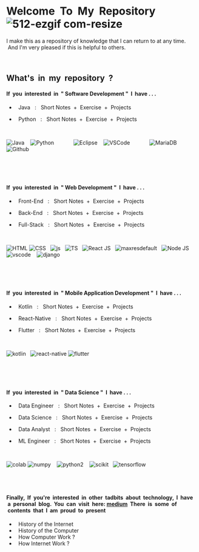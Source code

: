 # Welcome &nbsp;To &nbsp;My &nbsp;Repository &nbsp;![512-ezgif com-resize](https://github.com/Arisa-Kaewsuan/Arisa-Kaewsuan/assets/87797742/ec4bc70c-8c42-41ae-afec-c11bfd641648)

I make this as a repository of knowledge that I can return to at any time. &nbsp;And I'm very pleased if this is helpful to others. 

<br/>

## What's &nbsp;in &nbsp;my &nbsp;repository &nbsp;?

#### If &nbsp;you &nbsp;interested &nbsp;in &nbsp;" Software Development " &nbsp;I &nbsp;have . . .

- &nbsp; Java &nbsp;&nbsp;:&nbsp;&nbsp; Short Notes &nbsp;+&nbsp; Exercise &nbsp;+&nbsp; Projects 

- &nbsp; Python &nbsp;&nbsp;:&nbsp;&nbsp; Short Notes &nbsp;+&nbsp; Exercise &nbsp;+&nbsp; Projects

&nbsp;
  
![Java](https://github.com/Arisa-Kaewsuan/Arisa-Kaewsuan/assets/87797742/5bf0452c-f78e-4ceb-bd74-7bc55ee60df9) &nbsp;&nbsp;
![Python](https://github.com/Arisa-Kaewsuan/Arisa-Kaewsuan/assets/87797742/2350df16-d692-417e-bfb7-a8a26420581f) &nbsp; &nbsp; &nbsp; &nbsp; &nbsp; &nbsp;
![Eclipse](https://github.com/Arisa-Kaewsuan/Arisa-Kaewsuan/assets/87797742/9e037a27-6cd8-495d-aaa1-3d4458d7a442) &nbsp;&nbsp;
![VSCode](https://github.com/Arisa-Kaewsuan/Arisa-Kaewsuan/assets/87797742/e147b1a5-2fe3-454b-b16b-73283211d758) &nbsp; &nbsp; &nbsp; &nbsp; &nbsp; &nbsp;
![MariaDB](https://github.com/Arisa-Kaewsuan/Arisa-Kaewsuan/assets/87797742/b7dee4da-9e61-4bac-a41c-7b087fe2f8d6) &nbsp; &nbsp; &nbsp; &nbsp; &nbsp; &nbsp;
![Github](https://github.com/Arisa-Kaewsuan/Arisa-Kaewsuan/assets/87797742/350eeb20-2cf5-49de-babb-e13c6e84a8d8)

<br/>
<br/>
<br/>

#### If &nbsp;you &nbsp;interested &nbsp;in &nbsp;" Web Development " &nbsp;I &nbsp;have . . .

- &nbsp; Front-End &nbsp;&nbsp;:&nbsp;&nbsp; Short Notes &nbsp;+&nbsp; Exercise &nbsp;+&nbsp; Projects 

- &nbsp; Back-End &nbsp;&nbsp;:&nbsp;&nbsp; Short Notes &nbsp;+&nbsp; Exercise &nbsp;+&nbsp; Projects

- &nbsp; Full-Stack &nbsp;&nbsp;:&nbsp;&nbsp; Short Notes &nbsp;+&nbsp; Exercise &nbsp;+&nbsp; Projects

&nbsp;

![HTML](https://github.com/Arisa-Kaewsuan/Arisa-Kaewsuan/assets/87797742/540f3040-63ac-44ed-aa0f-983fc8f887de)
![CSS](https://github.com/Arisa-Kaewsuan/Arisa-Kaewsuan/assets/87797742/1ae96dd8-3885-4256-b3de-56d05f4ac5cf) &nbsp;
![js](https://github.com/Arisa-Kaewsuan/Arisa-Kaewsuan/assets/87797742/0010c509-73b0-4481-8d74-f1a866ca17f4) &nbsp;
![TS](https://github.com/Arisa-Kaewsuan/Arisa-Kaewsuan/assets/87797742/645952fc-6646-4882-a8b5-1d08afd60245) &nbsp;
![React JS](https://github.com/Arisa-Kaewsuan/Arisa-Kaewsuan/assets/87797742/70e22b0b-32a8-4cf9-8331-6ebbc54f1da7) &nbsp;
![maxresdefault](https://github.com/Arisa-Kaewsuan/Arisa-Kaewsuan/assets/87797742/106d3bd9-fa5c-4fc2-8787-56fa9b3a6523) &nbsp;
![Node JS](https://github.com/Arisa-Kaewsuan/Arisa-Kaewsuan/assets/87797742/3d713a67-7e98-40ff-a035-de10be8d4cec) &nbsp;
![vscode](https://github.com/Arisa-Kaewsuan/Arisa-Kaewsuan/assets/87797742/497b7ca7-a0c7-4778-834a-bb8a818b761c) &nbsp;&nbsp;
![django](https://github.com/Arisa-Kaewsuan/Arisa-Kaewsuan/assets/87797742/582688fb-8a6d-4fef-a544-3480c0b43f38)

<br/>
<br/>
<br/>

#### If &nbsp;you &nbsp;interested &nbsp;in &nbsp;" Mobile Application Development " &nbsp;I &nbsp;have . . .

- &nbsp; Kotlin &nbsp;&nbsp;:&nbsp;&nbsp; Short Notes &nbsp;+&nbsp; Exercise &nbsp;+&nbsp; Projects 

- &nbsp; React-Native &nbsp;&nbsp;:&nbsp;&nbsp; Short Notes &nbsp;+&nbsp; Exercise &nbsp;+&nbsp; Projects

- &nbsp; Flutter &nbsp;&nbsp;:&nbsp;&nbsp; Short Notes &nbsp;+&nbsp; Exercise &nbsp;+&nbsp; Projects

&nbsp;

![kotlin](https://github.com/Arisa-Kaewsuan/Arisa-Kaewsuan/assets/87797742/8761883e-70f7-4466-8d54-579cfc5a4035) &nbsp;
![react-native](https://github.com/Arisa-Kaewsuan/Arisa-Kaewsuan/assets/87797742/9aad5403-17c8-4e5c-b923-de8d9a506881)
![flutter](https://github.com/Arisa-Kaewsuan/Arisa-Kaewsuan/assets/87797742/3b1731fe-81d5-4666-b5d0-ea683b07c449)

<br/>
<br/>
<br/>

#### If &nbsp;you &nbsp;interested &nbsp;in &nbsp;" Data Science " &nbsp;I &nbsp;have . . .

- &nbsp; Data Engineer &nbsp;&nbsp;:&nbsp;&nbsp; Short Notes &nbsp;+&nbsp; Exercise &nbsp;+&nbsp; Projects 

- &nbsp; Data Science &nbsp;&nbsp;:&nbsp;&nbsp; Short Notes &nbsp;+&nbsp; Exercise &nbsp;+&nbsp; Projects

- &nbsp; Data Analyst &nbsp;&nbsp;:&nbsp;&nbsp; Short Notes &nbsp;+&nbsp; Exercise &nbsp;+&nbsp; Projects
  
- &nbsp; ML Engineer &nbsp;&nbsp;:&nbsp;&nbsp; Short Notes &nbsp;+&nbsp; Exercise &nbsp;+&nbsp; Projects

&nbsp;

![colab](https://github.com/Arisa-Kaewsuan/Arisa-Kaewsuan/assets/87797742/3399dc5b-c7cb-4375-acf0-c1daaf655094)
![numpy](https://github.com/Arisa-Kaewsuan/Arisa-Kaewsuan/assets/87797742/ced3a036-3161-4c1a-8118-b3eb79a138bd) &nbsp;&nbsp;
![python2](https://github.com/Arisa-Kaewsuan/Arisa-Kaewsuan/assets/87797742/cda51b13-d695-4c82-9b20-841c39839b70) &nbsp;&nbsp;
![scikit](https://github.com/Arisa-Kaewsuan/Arisa-Kaewsuan/assets/87797742/4a85bb10-f135-45e9-acf6-09acd2ea660b) &nbsp;
![tensorflow](https://github.com/Arisa-Kaewsuan/Arisa-Kaewsuan/assets/87797742/c557444a-194b-41f2-9c6a-9a549280b01b)

<br/>

# 

#### Finally, &nbsp;If &nbsp;you're &nbsp;interested &nbsp;in &nbsp;other &nbsp;tadbits &nbsp;about &nbsp;technology, &nbsp;I &nbsp;have &nbsp;a &nbsp;personal &nbsp;blog. &nbsp;You &nbsp;can &nbsp;visit &nbsp;here: [medium](https://medium.com/) &nbsp;There &nbsp;is &nbsp;some &nbsp;of &nbsp;contents &nbsp;that &nbsp;I &nbsp;am &nbsp;proud &nbsp;to &nbsp;present

- &nbsp; History of the Internet
- &nbsp; History of the Computer
- &nbsp; How Computer Work ?
- &nbsp; How Internet Work ?
    


                    
                 

